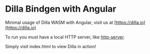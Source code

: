# Dilla Bindgen with Angular

Minimal usage of Dilla WASM with Angular, visit us at [https://dilla.io](https://dilla.io)

To run you must have a local HTTP server, like [http-server](https://www.npmjs.com/package/http-server).

Simply visit index.html to view Dilla in action!
